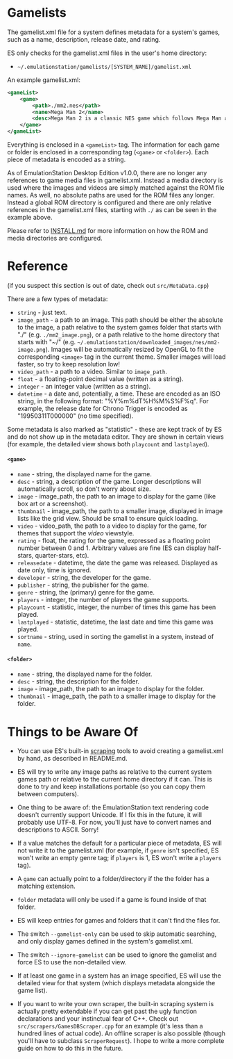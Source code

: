 Gamelists
=========

The gamelist.xml file for a system defines metadata for a system's games, such as a name, description, release date, and rating.

ES only checks for the gamelist.xml files in the user's home directory:
* `~/.emulationstation/gamelists/[SYSTEM_NAME]/gamelist.xml`

An example gamelist.xml:
```xml
<gameList>
	<game>
		<path>./mm2.nes</path>
		<name>Mega Man 2</name>
		<desc>Mega Man 2 is a classic NES game which follows Mega Man as he murders eight robot masters in cold blood.</desc>
	</game>
</gameList>
```

Everything is enclosed in a `<gameList>` tag.  The information for each game or folder is enclosed in a corresponding tag (`<game>` or `<folder>`).  Each piece of metadata is encoded as a string.

As of EmulationStation Desktop Edition v1.0.0, there are no longer any references to game media files in gamelist.xml. Instead a media directory is used where the images and videos are simply matched against the ROM file names. As well, no absolute paths are used for the ROM files any longer. Instead a global ROM directory is configured and there are only relative references in the gamelist.xml files, starting with `./` as can be seen in the example above.

Please refer to [INSTALL.md](INSTALL.md) for more information on how the ROM and media directories are configured.

Reference
=========

(if you suspect this section is out of date, check out `src/MetaData.cpp`)

There are a few types of metadata:

* `string` - just text.
* `image_path` - a path to an image. This path should be either the absolute to the image, a path relative to the system games folder that starts with "./" (e.g. `./mm2_image.png`), or a path relative to the home directory that starts with "~/" (e.g. `~/.emulationstation/downloaded_images/nes/mm2-image.png`).  Images will be automatically resized by OpenGL to fit the corresponding `<image>` tag in the current theme.  Smaller images will load faster, so try to keep resolution low!
* `video_path` - a path to a video. Similar to `image_path`.
* `float` - a floating-point decimal value (written as a string).
* `integer` - an integer value (written as a string).
* `datetime` - a date and, potentially, a time.  These are encoded as an ISO string, in the following format: "%Y%m%dT%H%M%S%F%q".  For example, the release date for Chrono Trigger is encoded as "19950311T000000" (no time specified).

Some metadata is also marked as "statistic" - these are kept track of by ES and do not show up in the metadata editor.  They are shown in certain views (for example, the detailed view shows both `playcount` and `lastplayed`).

#### `<game>`

* `name` - string, the displayed name for the game.
* `desc` - string, a description of the game.  Longer descriptions will automatically scroll, so don't worry about size.
* `image` - image_path, the path to an image to display for the game (like box art or a screenshot).
* `thumbnail` - image_path, the path to a smaller image, displayed in image lists like the grid view.  Should be small to ensure quick loading.
* `video` - video_path, the path to a video to display for the game, for themes that support the _video_ viewstyle.
* `rating` - float, the rating for the game, expressed as a floating point number between 0 and 1.  Arbitrary values are fine (ES can display half-stars, quarter-stars, etc).
* `releasedate` - datetime, the date the game was released.  Displayed as date only, time is ignored.
* `developer` - string, the developer for the game.
* `publisher` - string, the publisher for the game.
* `genre` - string, the (primary) genre for the game.
* `players` - integer, the number of players the game supports.
* `playcount` - statistic, integer, the number of times this game has been played.
* `lastplayed` - statistic, datetime, the last date and time this game was played.
* `sortname` - string, used in sorting the gamelist in a system, instead of `name`.


#### `<folder>`
* `name` - string, the displayed name for the folder.
* `desc` - string, the description for the folder.
* `image` - image_path, the path to an image to display for the folder.
* `thumbnail` - image_path, the path to a smaller image to display for the folder.


Things to be Aware Of
=====================

* You can use ES's built-in [scraping](http://en.wikipedia.org/wiki/Web_scraping) tools to avoid creating a gamelist.xml by hand, as described in README.md.

* ES will try to write any image paths as relative to the current system games path or relative to the current home directory if it can.  This is done to try and keep installations portable (so you can copy them between computers).

* One thing to be aware of: the EmulationStation text rendering code doesn't currently support Unicode.  If I fix this in the future, it will probably use UTF-8.  For now, you'll just have to convert names and descriptions to ASCII.  Sorry!

* If a value matches the default for a particular piece of metadata, ES will not write it to the gamelist.xml (for example, if `genre` isn't specified, ES won't write an empty genre tag; if `players` is 1, ES won't write a `players` tag).

* A `game` can actually point to a folder/directory if the the folder has a matching extension.

* `folder` metadata will only be used if a game is found inside of that folder.

* ES will keep entries for games and folders that it can't find the files for.

* The switch `--gamelist-only` can be used to skip automatic searching, and only display games defined in the system's gamelist.xml.

* The switch `--ignore-gamelist` can be used to ignore the gamelist and force ES to use the non-detailed view.

* If at least one game in a system has an image specified, ES will use the detailed view for that system (which displays metadata alongside the game list).

* If you want to write your own scraper, the built-in scraping system is actually pretty extendable if you can get past the ugly function declarations and your instinctual fear of C++.  Check out `src/scrapers/GamesDBScraper.cpp` for an example (it's less than a hundred lines of actual code).  An offline scraper is also possible (though you'll have to subclass `ScraperRequest`).  I hope to write a more complete guide on how to do this in the future.
